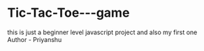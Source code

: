 # Tic-Tac-Toe---game
this is just a beginner level javascript project and also my first one <br>
Author - Priyanshu
